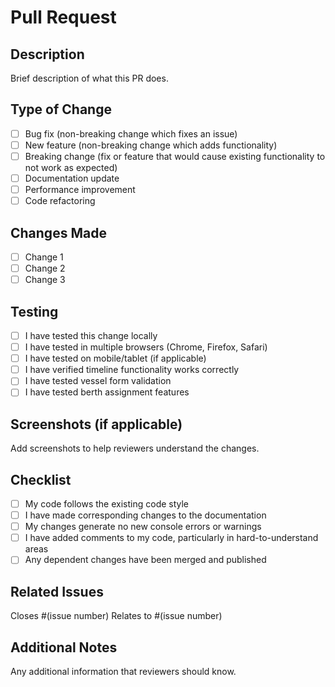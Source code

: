 # Pull Request

## Description
Brief description of what this PR does.

## Type of Change
- [ ] Bug fix (non-breaking change which fixes an issue)
- [ ] New feature (non-breaking change which adds functionality)
- [ ] Breaking change (fix or feature that would cause existing functionality to not work as expected)
- [ ] Documentation update
- [ ] Performance improvement
- [ ] Code refactoring

## Changes Made
- [ ] Change 1
- [ ] Change 2
- [ ] Change 3

## Testing
- [ ] I have tested this change locally
- [ ] I have tested in multiple browsers (Chrome, Firefox, Safari)
- [ ] I have tested on mobile/tablet (if applicable)
- [ ] I have verified timeline functionality works correctly
- [ ] I have tested vessel form validation
- [ ] I have tested berth assignment features

## Screenshots (if applicable)
Add screenshots to help reviewers understand the changes.

## Checklist
- [ ] My code follows the existing code style
- [ ] I have made corresponding changes to the documentation
- [ ] My changes generate no new console errors or warnings
- [ ] I have added comments to my code, particularly in hard-to-understand areas
- [ ] Any dependent changes have been merged and published

## Related Issues
Closes #(issue number)
Relates to #(issue number)

## Additional Notes
Any additional information that reviewers should know.